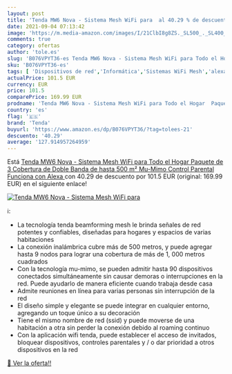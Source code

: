 ```yaml
---
layout: post
title: 'Tenda MW6 Nova - Sistema Mesh WiFi para  al 40.29 % de descuento'
date: 2021-09-04 07:13:42
image: 'https://m.media-amazon.com/images/I/21ClbI8g8ZS._SL500_._SL400_.jpg'
comments: true
category: ofertas
author: 'tole.es'
slug: 'B076VPYT36-es Tenda MW6 Nova - Sistema Mesh WiFi para Todo el Hogar...'
sku: 'B076VPYT36-es'
tags: [ 'Dispositivos de red','Informática','Sistemas WiFi Mesh','alexa','tenda', ]
actualPrice: 101.5 EUR
currency: EUR
price: 101.5
comparePrice: 169.99 EUR
prodname: 'Tenda MW6 Nova - Sistema Mesh WiFi para Todo el Hogar  Paquete de 3  Cobertura de Doble Banda de hasta 500 m²  Mu-Mimo  Control Parental  Funciona con Alexa '
country: 'es'
flag: '🇪🇸'
brand: 'Tenda'
buyurl: 'https://www.amazon.es/dp/B076VPYT36/?tag=tolees-21'
descuento: '40.29'
average: '127.914957264959'
---
```


Está [Tenda MW6 Nova - Sistema Mesh WiFi para Todo el Hogar  Paquete de 3  Cobertura de Doble Banda de hasta 500 m²  Mu-Mimo  Control Parental  Funciona con Alexa ](https://www.amazon.es/dp/B076VPYT36/?tag=tolees-21) con 40.29 de descuento por 101.5 EUR (original: 169.99 EUR) en el siguiente enlace!

[![Tenda MW6 Nova - Sistema Mesh WiFi para ](https://m.media-amazon.com/images/I/21ClbI8g8ZS._SL500_._SL400_.jpg)](https://www.amazon.es/dp/B076VPYT36/?tag=tolees-21)

ℹ️:

- La tecnología tenda beamforming mesh le brinda señales de red potentes y confiables, diseñadas para hogares y espacios de varias habitaciones
- La conexión inalámbrica cubre más de 500 metros, y puede agregar hasta 9 nodos para lograr una cobertura de más de 1, 000 metros cuadrados
- Con la tecnología mu-mimo, se pueden admitir hasta 90 dispositivos conectados simultáneamente sin causar demoras o interrupciones en la red. Puede ayudarlo de manera eficiente cuando trabaja desde casa
- Admite reuniones en línea para varias personas sin interrupción de la red
- El diseño simple y elegante se puede integrar en cualquier entorno, agregando un toque único a su decoración
- Tiene el mismo nombre de red (ssid) y puede moverse de una habitación a otra sin perder la conexión debido al roaming continuo
- Con la aplicación wifi tenda, puede establecer el acceso de invitados, bloquear dispositivos, controles parentales y / o dar prioridad a otros dispositivos en la red

[🛒 Ver la oferta!!](https://www.amazon.es/dp/B076VPYT36/?tag=tolees-21)
